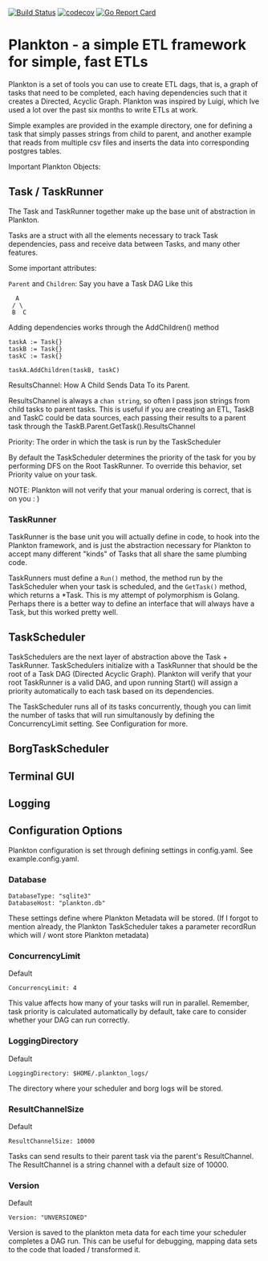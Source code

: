 [![Build Status](https://travis-ci.org/johnshiver/plankton.svg?branch=master)](https://travis-ci.org/johnshiver/plankton)
[![codecov](https://codecov.io/gh/johnshiver/plankton/branch/master/graph/badge.svg)](https://codecov.io/gh/johnshiver/plankton)
[![Go Report Card](https://goreportcard.com/badge/github.com/johnshiver/plankton)](https://goreportcard.com/report/github.com/johnshiver/plankton)
# Plankton - a simple ETL framework for simple, fast ETLs

Plankton is a set of tools you can use to create ETL dags, that is, a graph of tasks
that need to be completed, each having dependencies such that it creates a
Directed, Acyclic Graph. Plankton was inspired by Luigi, which Ive used a lot over the past
six months to write ETLs at work.

Simple examples are provided in the example directory, one for defining a task that simply passes
strings from child to parent, and another example that reads from multiple csv files and inserts
the data into corresponding postgres tables.


Important Plankton Objects:

## Task / TaskRunner

The Task and TaskRunner together make up the base unit of abstraction in Plankton.

Tasks are a struct with all the elements necessary to track Task dependencies, pass and receive
data between Tasks, and many other features.

Some important attributes:

```Parent``` and ```Children```: Say you have a Task DAG Like this

      A
     / \
     B  C

Adding dependencies works through the AddChildren() method

```
taskA := Task{}
taskB := Task{}
taskC := Task{}

taskA.AddChildren(taskB, taskC)
```
ResultsChannel: How A Child Sends Data To its Parent.

ResultsChannel is always a ```chan string```, so often I pass json strings from child
tasks to parent tasks. This is useful if you are creating an ETL, TaskB and TaskC could be
data sources, each passing their results to a parent task through the TaskB.Parent.GetTask().ResultsChannel

Priority: The order in which the task is run by the TaskScheduler

By default the TaskScheduler determines the priority of the task for you by performing DFS
on the Root TaskRunner. To override this behavior, set Priority value on your task.

NOTE: Plankton will not verify that your manual ordering is correct, that is on you : )


### TaskRunner

TaskRunner is the base unit you will actually define in code, to hook into the Plankton framework,
and is just the abstraction necessary for Plankton to accept many different "kinds" of Tasks
that all share the same plumbing code.

TaskRunners must define a ```Run()``` method, the method run by the TaskScheduler when your task
is scheduled, and the ```GetTask()``` method, which returns a *Task.  This is my attempt of
polymorphism is Golang.  Perhaps there is a better way to define an interface that will always
have a Task, but this worked pretty well.


## TaskScheduler

TaskSchedulers are the next layer of abstraction above the Task + TaskRunner. TaskSchedulers
initialize with a TaskRunner that should be the root of a Task DAG (Directed Acyclic Graph).
Plankton will verify that your root TaskRunner is a valid DAG, and upon running Start()
will assign a priority automatically to each task based on its dependencies.

The TaskScheduler runs all of its tasks concurrently, though you can limit the number of tasks
that will run simultanously by defining the ConcurrencyLimit setting.  See Configuration for more.

## BorgTaskScheduler

## Terminal GUI

## Logging

## Configuration Options

Plankton configuration is set through defining settings in config.yaml. See example.config.yaml.

### Database
```
DatabaseType: "sqlite3"
DatabaseHost: "plankton.db"
```

These settings define where Plankton Metadata will be stored.  (If I forgot to mention already,
the Plankton TaskScheduler takes a parameter recordRun which will / wont store Plankton metadata)

### ConcurrencyLimit

Default
```
ConcurrencyLimit: 4
```
This value affects how many of your tasks will run in parallel.  Remember, task priority
is calculated automatically by default, take care to consider whether your DAG can run correctly.

### LoggingDirectory

Default
```
LoggingDirectory: $HOME/.plankton_logs/
```
The directory where your scheduler and borg logs will be stored.

### ResultChannelSize

Default
```
ResultChannelSize: 10000
```
Tasks can send results to their parent task via the parent's ResultChannel.  The ResultChannel
is a string channel with a default size of 10000.

### Version
Default
```
Version: "UNVERSIONED"
```
Version is saved to the plankton meta data for each time your scheduler completes a DAG run.
This can be useful for debugging, mapping data sets to the code that loaded / transformed it.
